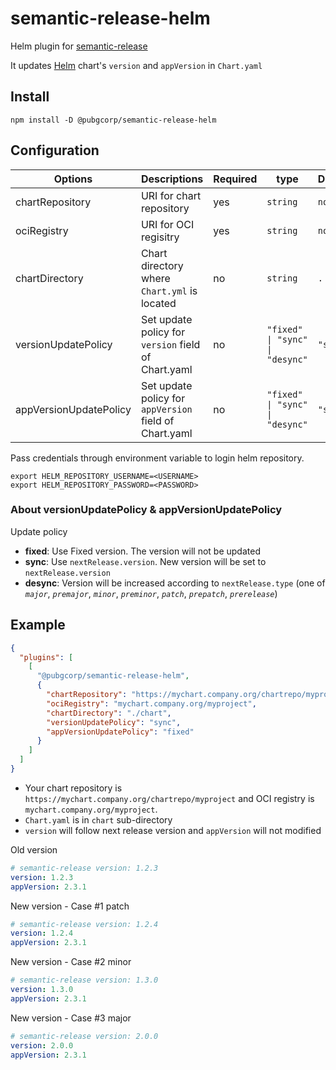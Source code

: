 # semantic-release-helm

Helm plugin for [semantic-release](https://github.com/semantic-release/semantic-release)

It updates [Helm](https://helm.sh/) chart's `version` and `appVersion` in `Chart.yaml`

## Install

```
npm install -D @pubgcorp/semantic-release-helm
```

## Configuration

| Options                | Descriptions                                                          | Required | type                            | Default  |
| ---------------------- | --------------------------------------------------------------------- | -------- | ------------------------------- | -------- |
| chartRepository             | URI for chart repository                                              | yes      | `string`                        | `none`   |
| ociRegistry             | URI for OCI regisitry                                              | yes      | `string`                        | `none`   |
| chartDirectory         | Chart directory where `Chart.yml` is located                          | no       | `string`                        | `.`      |
| versionUpdatePolicy    | Set update policy for `version` field of Chart.yaml                   | no       | `"fixed" \| "sync" \| "desync"` | `"sync"` |
| appVersionUpdatePolicy | Set update policy for `appVersion` field of Chart.yaml                | no       | `"fixed" \| "sync" \| "desync"` | `"sync"` |

Pass credentials through environment variable to login helm repository.

```
export HELM_REPOSITORY_USERNAME=<USERNAME>
export HELM_REPOSITORY_PASSWORD=<PASSWORD>
```

### About versionUpdatePolicy & appVersionUpdatePolicy

Update policy

- **fixed**: Use Fixed version. The version will not be updated
- **sync**: Use `nextRelease.version`. New version will be set to `nextRelease.version`
- **desync**: Version will be increased according to `nextRelease.type` (one of *`major`*, *`premajor`*, *`minor`*, *`preminor`*, *`patch`*, *`prepatch`*, *`prerelease`*)

## Example

```json
{
  "plugins": [
    [
      "@pubgcorp/semantic-release-helm",
      {
        "chartRepository": "https://mychart.company.org/chartrepo/myproject",
        "ociRegistry": "mychart.company.org/myproject",
        "chartDirectory": "./chart",
        "versionUpdatePolicy": "sync",
        "appVersionUpdatePolicy": "fixed"
      }
    ]
  ]
}
```

- Your chart repository is `https://mychart.company.org/chartrepo/myproject` and OCI registry is `mychart.company.org/myproject`.
- `Chart.yaml` is in `chart` sub-directory
- `version` will follow next release version and `appVersion` will not modified


Old version
```yaml
# semantic-release version: 1.2.3
version: 1.2.3
appVersion: 2.3.1
```

New version - Case #1 patch
```yaml
# semantic-release version: 1.2.4
version: 1.2.4
appVersion: 2.3.1
```

New version - Case #2 minor
```yaml
# semantic-release version: 1.3.0
version: 1.3.0
appVersion: 2.3.1
```

New version - Case #3 major
```yaml
# semantic-release version: 2.0.0
version: 2.0.0
appVersion: 2.3.1
```